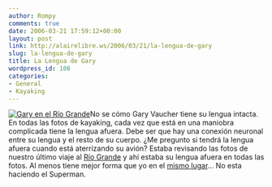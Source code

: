 ```yaml
---
author: Rompy
comments: true
date: 2006-03-21 17:59:12+00:00
layout: post
link: http://alairelibre.ws/2006/03/21/la-lengua-de-gary
slug: la-lengua-de-gary
title: La Lengua de Gary
wordpress_id: 108
categories:
- General
- Kayaking
---
```


[![Gary en el Río Grande](http://alairelibre.ws/wp-content/uploads/2006/03/gary-lengua.miniatura.jpg)](http://alairelibre.ws/wp-content/uploads/2006/03/gary-lengua.jpg)No se cómo Gary Vaucher tiene su lengua intacta. En todas las fotos de kayaking, cada vez que está en una maniobra complicada tiene la lengua afuera. Debe ser que hay una conexión neuronal entre su lengua y el resto de su cuerpo. ¿Me pregunto si tendrá la lengua afuera cuando está aterrizando su avión? Estaba revisando las fotos de nuestro último viaje al [Río Grande](http://www.alairelibre.ws/gallery/v/Rio-Grande/IMGP0092.jpg.html) y ahí estaba su lengua afuera en todas las fotos. Al menos tiene mejor forma que yo en el [mismo lugar](http://www.alairelibre.ws/gallery/v/Rio-Grande/IMGP0107.jpg.html)... No esta haciendo el Superman.
